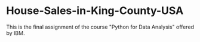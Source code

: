 # House-Sales-in-King-County-USA
This is the final assignment of the course "Python for Data Analysis" offered by IBM.
